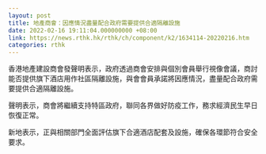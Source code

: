 ```yaml
---
layout: post
title: 地產商會：因應情況盡量配合政府需要提供合適隔離設施
date: 2022-02-16 19:11:04.000000000 +08:00
link: https://news.rthk.hk/rthk/ch/component/k2/1634114-20220216.htm
categories: rthk
---
```


香港地產建設商會發聲明表示，政府透過商會安排與個別會員舉行視像會議，商討能否提供旗下酒店用作社區隔離設施，與會會員承諾將因應情況，盡量配合政府需要提供合適隔離設施。

聲明表示，商會將繼續支持特區政府，聯同各界做好防疫工作，務求經濟民生早日恢復正常。

新地表示，正與相關部門全面評估旗下合適酒店配套及設施，確保各環節符合安全要求。
